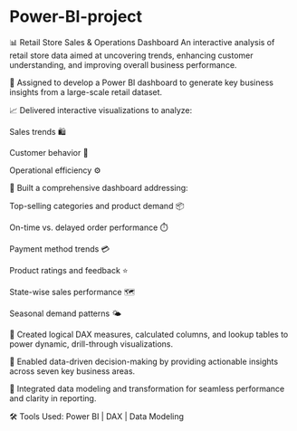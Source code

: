 # Power-BI-project
📊 Retail Store Sales & Operations Dashboard 
An interactive analysis of retail store data aimed at uncovering trends, enhancing customer understanding, and improving overall business performance.

📌 Assigned to develop a Power BI dashboard to generate key business insights from a large-scale retail dataset.

📈 Delivered interactive visualizations to analyze:

Sales trends 🛍️

Customer behavior 👥

Operational efficiency ⚙️

🛒 Built a comprehensive dashboard addressing:

Top-selling categories and product demand 📦

On-time vs. delayed order performance ⏱️

Payment method trends 💳

Product ratings and feedback ⭐

State-wise sales performance 🗺️

Seasonal demand patterns 🌤️

🧠 Created logical DAX measures, calculated columns, and lookup tables to power dynamic, drill-through visualizations.

🎯 Enabled data-driven decision-making by providing actionable insights across seven key business areas.

🧩 Integrated data modeling and transformation for seamless performance and clarity in reporting.

🛠️ Tools Used: Power BI | DAX | Data Modeling 
